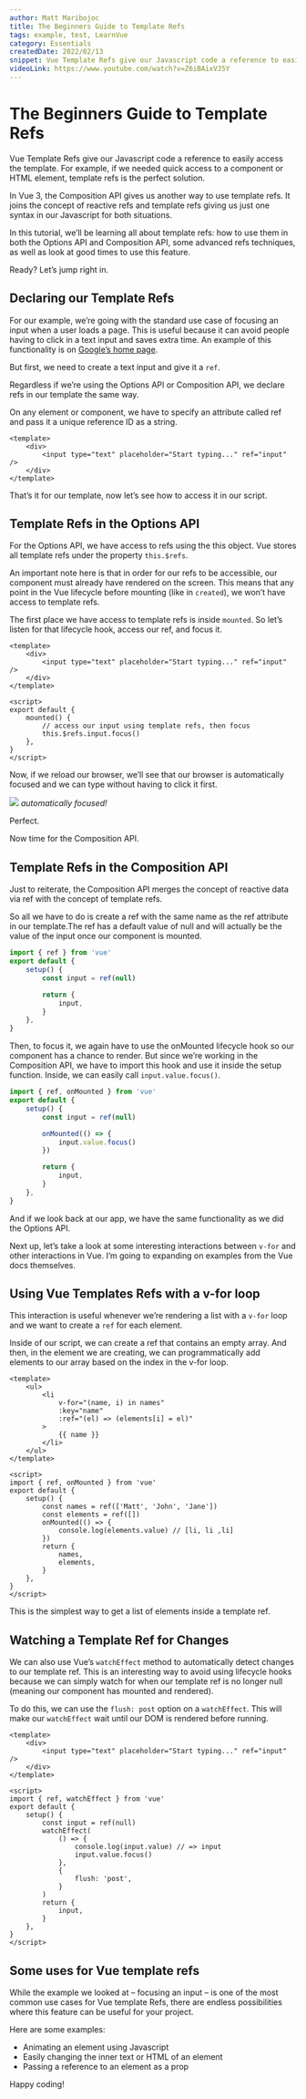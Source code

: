 ```yaml
---
author: Matt Maribojoc
title: The Beginners Guide to Template Refs
tags: example, test, LearnVue
category: Essentials
createdDate: 2022/02/13
snippet: Vue Template Refs give our Javascript code a reference to easily access the template. For example, if we needed quick access to a component or HTML element, template refs is the perfect solution.
videoLink: https://www.youtube.com/watch?v=Z6iBAixVJ5Y
---
```


# The Beginners Guide to Template Refs

Vue Template Refs give our Javascript code a reference to easily access the template. For example, if we needed
quick access to a component or HTML element, template refs is the perfect solution.

In Vue 3, the Composition API gives us another way to use template refs. It joins the concept of reactive refs and template refs giving us just one syntax in our Javascript for both situations.

In this tutorial, we’ll be learning all about template refs: how to use them in both the Options API and Composition API, some advanced refs techniques, as well as look at good times to use this feature.

Ready? Let’s jump right in.

## Declaring our Template Refs

For our example, we’re going with the standard use case of focusing an input when a user loads a page. This is useful because it can avoid people having to click in a text input and saves extra time. An example of this functionality is on [Google’s home page](https://google.com).

But first, we need to create a text input and give it a `ref`.

Regardless if we’re using the Options API or Composition API, we declare refs in our template the same way.

On any element or component, we have to specify an attribute called ref and pass it a unique reference ID as a string.

```vue
<template>
    <div>
        <input type="text" placeholder="Start typing..." ref="input" />
    </div>
</template>
```

That’s it for our template, now let’s see how to access it in our script.

## Template Refs in the Options API

For the Options API, we have access to refs using the this object. Vue stores all template refs under the property `this.$refs`.

An important note here is that in order for our refs to be accessible, our component must already have rendered on the screen. This means that any point in the Vue lifecycle before mounting (like in `created`), we won’t have access to template refs.

The first place we have access to template refs is inside `mounted`. So let’s listen for that lifecycle hook, access our ref, and focus it.

```vue
<template>
    <div>
        <input type="text" placeholder="Start typing..." ref="input" />
    </div>
</template>

<script>
export default {
    mounted() {
        // access our input using template refs, then focus
        this.$refs.input.focus()
    },
}
</script>
```

Now, if we reload our browser, we’ll see that our browser is automatically focused and we can type without having to click it first.

![](img/template-ref-autofocus.gif)
_automatically focused!_

Perfect.

Now time for the Composition API.

## Template Refs in the Composition API

Just to reiterate, the Composition API merges the concept of reactive data via ref with the concept of template refs.

So all we have to do is create a ref with the same name as the ref attribute in our template.The ref has a default value of null and will actually be the value of the input once our component is mounted.

```js
import { ref } from 'vue'
export default {
    setup() {
        const input = ref(null)

        return {
            input,
        }
    },
}
```

Then, to focus it, we again have to use the onMounted lifecycle hook so our component has a chance to render. But since we’re working in the Composition API, we have to import this hook and use it inside the setup function. Inside, we can easily call `input.value.focus()`.

```js
import { ref, onMounted } from 'vue'
export default {
    setup() {
        const input = ref(null)

        onMounted(() => {
            input.value.focus()
        })

        return {
            input,
        }
    },
}
```

And if we look back at our app, we have the same functionality as we did the Options API.

Next up, let’s take a look at some interesting interactions between `v-for` and other interactions in Vue. I’m going to expanding on examples from the Vue docs themselves.

## Using Vue Templates Refs with a v-for loop

This interaction is useful whenever we’re rendering a list with a `v-for` loop and we want to create a `ref` for each element.

Inside of our script, we can create a ref that contains an empty array. And then, in the element we are creating, we can programmatically add elements to our array based on the index in the v-for loop.

```vue
<template>
    <ul>
        <li
            v-for="(name, i) in names"
            :key="name"
            :ref="(el) => (elements[i] = el)"
        >
            {{ name }}
        </li>
    </ul>
</template>

<script>
import { ref, onMounted } from 'vue'
export default {
    setup() {
        const names = ref(['Matt', 'John', 'Jane'])
        const elements = ref([])
        onMounted(() => {
            console.log(elements.value) // [li, li ,li]
        })
        return {
            names,
            elements,
        }
    },
}
</script>
```

This is the simplest way to get a list of elements inside a template ref.

## Watching a Template Ref for Changes

We can also use Vue’s `watchEffect` method to automatically detect changes to our template ref. This is an interesting way to avoid using lifecycle hooks because we can simply watch for when our template ref is no longer null (meaning our component has mounted and rendered).

To do this, we can use the `flush: post` option on a `watchEffect`. This will make our `watchEffect` wait until our DOM is rendered before running.

```vue
<template>
    <div>
        <input type="text" placeholder="Start typing..." ref="input" />
    </div>
</template>

<script>
import { ref, watchEffect } from 'vue'
export default {
    setup() {
        const input = ref(null)
        watchEffect(
            () => {
                console.log(input.value) // => input
                input.value.focus()
            },
            {
                flush: 'post',
            }
        )
        return {
            input,
        }
    },
}
</script>
```

## Some uses for Vue template refs

While the example we looked at – focusing an input – is one of the most common use cases for Vue template Refs, there are endless possibilities where this feature can be useful for your project.

Here are some examples:

-   Animating an element using Javascript
-   Easily changing the inner text or HTML of an element
-   Passing a reference to an element as a prop

Happy coding!
